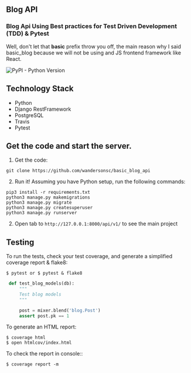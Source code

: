 ## Blog API

### Blog Api Using Best practices for Test Driven Development (TDD) & Pytest

Well, don't let that **basic** prefix throw you off, the main reason why I said basic_blog because we will not be using and JS frontend framework like React.

![PyPI - Python Version](https://img.shields.io/pypi/pyversions/Django.svg)

## Technology Stack

- Python
- Django RestFramework
- PostgreSQL
- Travis
- Pytest

## Get the code and start the server.

1. Get the code:

```
git clone https://github.com/wandersonsc/basic_blog_api
```

2. Run it! Assuming you have Python setup, run the following commands:

```
pip3 install -r requirements.txt
python3 manage.py makemigrations
python3 manage.py migrate
python3 manage.py createsuperuser
python3 manage.py runserver

```

2. Open tab to `http://127.0.0.1:8000/api/v1/` to see the main project

## Testing

To run the tests, check your test coverage, and generate a simplified coverage report & flake8:

`$ pytest or $ pytest & flake8`

```python
 def test_blog_models(db):
     """
     Test blog models
     """

     post = mixer.blend('blog.Post')
     assert post.pk == 1

```

To generate an HTML report:

    $ coverage html
    $ open htmlcov/index.html

To check the report in console::

    $ coverage report -m
